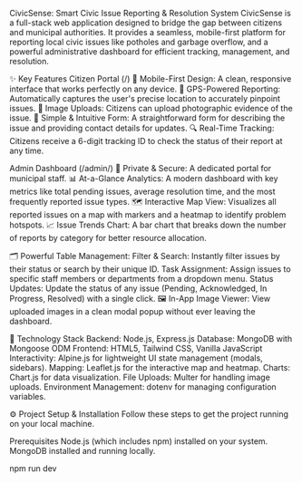 CivicSense: Smart Civic Issue Reporting & Resolution System
CivicSense is a full-stack web application designed to bridge the gap between citizens and municipal authorities. It provides a seamless, mobile-first platform for reporting local civic issues like potholes and garbage overflow, and a powerful administrative dashboard for efficient tracking, management, and resolution.

✨ Key Features
Citizen Portal (/)
📱 Mobile-First Design: A clean, responsive interface that works perfectly on any device.
📍 GPS-Powered Reporting: Automatically captures the user's precise location to accurately pinpoint issues.
📸 Image Uploads: Citizens can upload photographic evidence of the issue.
📝 Simple & Intuitive Form: A straightforward form for describing the issue and providing contact details for updates.
🔍 Real-Time Tracking: Citizens receive a 6-digit tracking ID to check the status of their report at any time.

Admin Dashboard (/admin/)
🔐 Private & Secure: A dedicated portal for municipal staff.
📊 At-a-Glance Analytics: A modern dashboard with key metrics like total pending issues, average resolution time, and the most frequently reported issue types.
🗺️ Interactive Map View: Visualizes all reported issues on a map with markers and a heatmap to identify problem hotspots.
📈 Issue Trends Chart: A bar chart that breaks down the number of reports by category for better resource allocation.

🗂️ Powerful Table Management:
Filter & Search: Instantly filter issues by their status or search by their unique ID.
Task Assignment: Assign issues to specific staff members or departments from a dropdown menu.
Status Updates: Update the status of any issue (Pending, Acknowledged, In Progress, Resolved) with a single click.
🖼️ In-App Image Viewer: View uploaded images in a clean modal popup without ever leaving the dashboard.

🚀 Technology Stack
Backend: Node.js, Express.js
Database: MongoDB with Mongoose ODM
Frontend: HTML5, Tailwind CSS, Vanilla JavaScript
Interactivity: Alpine.js for lightweight UI state management (modals, sidebars).
Mapping: Leaflet.js for the interactive map and heatmap.
Charts: Chart.js for data visualization.
File Uploads: Multer for handling image uploads.
Environment Management: dotenv for managing configuration variables.

⚙️ Project Setup & Installation
Follow these steps to get the project running on your local machine.

Prerequisites
Node.js (which includes npm) installed on your system.
MongoDB installed and running locally.

npm run dev

